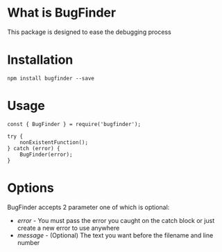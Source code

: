 # What is BugFinder

This package is designed to ease the debugging process

# Installation

`npm install bugfinder --save`

# Usage

```
const { BugFinder } = require('bugfinder');

try {
    nonExistentFunction();
} catch (error) {
    BugFinder(error);
}
```

# Options

BugFinder accepts 2 parameter one of which is optional:

* *error* - You must pass the error you caught on the catch block or just create a new error to use anywhere
* *message* - (Optional) The text you want before the filename and line number